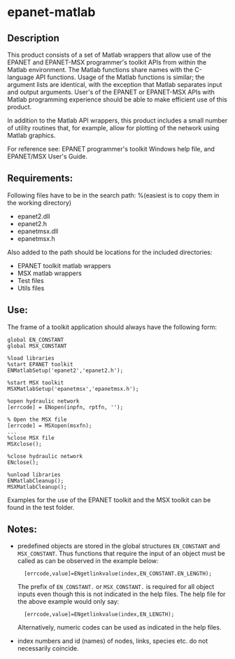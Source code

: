 epanet-matlab
=============

Description
-----------
This product consists of a set of Matlab wrappers that allow use of the EPANET and EPANET-MSX programmer's toolkit APIs from within the Matlab environment. The Matlab functions share names with the C-language API functions. Usage of the Matlab functions is similar; the argument lists are identical, with the exception that Matlab separates input and output arguments. User's of the EPANET or EPANET-MSX APIs with Matlab programming experience should be able to make efficient use of this product.

In addition to the Matlab API wrappers, this product includes a small number of utility routines that, for example, allow for plotting of the network using Matlab graphics.

For reference see: EPANET programmer's toolkit Windows help file, and EPANET/MSX User's Guide.


Requirements:
-------------
Following files have to be in the search path: %(easiest is to copy them in the working directory)
- epanet2.dll
- epanet2.h
- epanetmsx.dll
- epanetmsx.h

Also added to the path should be locations for the included directories:
- EPANET toolkit matlab wrappers
- MSX matlab wrappers
- Test files
- Utils files

Use:
----
The frame of a toolkit application should always have the
following form:

    global EN_CONSTANT
    global MSX_CONSTANT

    %load libraries
    %start EPANET toolkit
    ENMatlabSetup('epanet2','epanet2.h');

    %start MSX toolkit
    MSXMatlabSetup('epanetmsx','epanetmsx.h');
    
    %open hydraulic network
    [errcode] = ENopen(inpfn, rptfn, '');
    
    % Open the MSX file
    [errcode] = MSXopen(msxfn);
    ...
    %close MSX file
    MSXclose();

    %close hydraulic network
    ENclose();

    %unload libraries
    ENMatlabCleanup();
    MSXMatlabCleanup();


Examples for the use of the EPANET toolkit and the MSX toolkit
can be found in the test folder.


Notes:
------

- predefined objects are stored in the global structures
`EN_CONSTANT` and `MSX_CONSTANT`. Thus functions that require the
input of an object must be called as can be observed in the example below:

        [errcode,value]=ENgetlinkvalue(index,EN_CONSTANT.EN_LENGTH);

    The prefix of `EN_CONSTANT.` or `MSX_CONSTANT.` is required for all object inputs even though this is not indicated in the help files. The help file for the above example would only say:

        [errcode,value]=ENgetlinkvalue(index,EN_LENGTH);

    Alternatively, numeric codes can be used as indicated in the help files.

- index numbers and id (names) of nodes, links, species etc. do not necessarily coincide.
